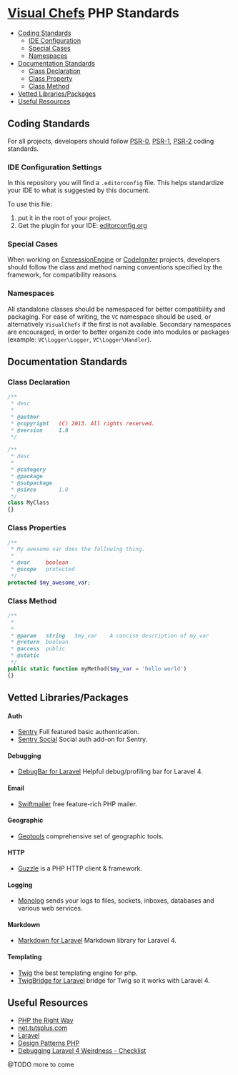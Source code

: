 # [Visual Chefs](http://www.visualchefs.com/) PHP Standards

* [Coding Standards](#coding-standards)
    * [IDE Configuration](#ide-config)
    * [Special Cases](#special-cases)
    * [Namespaces](#namespaces)
* [Documentation Standards](#documentation-standards)
    * [Class Declaration](#class)
    * [Class Property](#class-property)
    * [Class Method](#class-method)
* [Vetted Libraries/Packages](#vetted)
* [Useful Resources](#useful-resources)

<a name="coding-standards"/>

## Coding Standards

For all projects, developers should follow [PSR-0](https://github.com/php-fig/fig-standards/blob/master/accepted/PSR-0.md), [PSR-1](https://github.com/php-fig/fig-standards/blob/master/accepted/PSR-1-basic-coding-standard.md), [PSR-2](https://github.com/php-fig/fig-standards/blob/master/accepted/PSR-2-coding-style-guide.md) coding standards.

<a name="ide-config"/>

### IDE Configuration Settings

In this repository you will find a `.editorconfig` file.  This helps standardize your IDE to what is suggested by this document.

To use this file:

1. put it in the root of your project.
2. Get the plugin for your IDE: [editorconfig.org](http://editorconfig.org/#download)

<a name="special-cases"/>

### Special Cases

When working on [ExpressionEngine](http://ellislab.com/expressionengine) or [CodeIgniter](http://ellislab.com/codeigniter) projects, developers should follow the class and method naming conventions specified by the framework, for compatibility reasons.

<a name="namespaces"/>

### Namespaces

All standalone classes should be namespaced for better compatibility and packaging. For ease of writing, the `VC` namespace should be used, or alternatively `VisualChefs` if the first is not available. Secondary namespaces are encouraged, in order to better organize code into modules or packages (example: `VC\Logger\Logger`, `VC\Logger\Handler`).

<a name="documentation-standards"/>

## Documentation Standards

<a name="class"/>

### Class Declaration

```php
/**
 * desc
 *
 * @author
 * @copyright   (C) 2013. All rights reserved.
 * @version     1.0
 */

/**
 * desc
 *
 * @category
 * @package
 * @subpackage
 * @since       1.0
 */
class MyClass
{}
```

<a name="class-properties"/>

### Class Properties

```php
/**
 * My awesome var does the following thing.
 *
 * @var     boolean
 * @scope   protected
 */
protected $my_awesome_var;
```

<a name="class-method"/>

### Class Method

```php
/**
 *
 *
 * @param   string   $my_var    A concise description of my_var
 * @return  boolean
 * @access  public
 * @static
 */
public static function myMethod($my_var = 'hello world')
{}
```

<a name="vetted"/>

## Vetted Libraries/Packages

#### Auth
* [Sentry](https://github.com/cartalyst/sentry) Full featured basic authentication.
* [Sentry Social](https://cartalyst.com/manual/sentry-social) Social auth add-on for Sentry.

#### Debugging
* [DebugBar for Laravel](https://github.com/barryvdh/laravel-debugbar) Helpful debug/profiling bar for Laravel 4.

#### Email
* [Swiftmailer](https://packagist.org/packages/swiftmailer/swiftmailer) free feature-rich PHP mailer.

#### Geographic
* [Geotools](https://github.com/php-loep/Geotools) comprehensive set of geographic tools.

#### HTTP
* [Guzzle](https://packagist.org/packages/guzzle/guzzle) is a PHP HTTP client
& framework.

#### Logging
* [Monolog](https://packagist.org/packages/monolog/monolog) sends your logs to files, sockets, inboxes, databases and various web services.

#### Markdown
* [Markdown for Laravel](https://github.com/vtalbot/markdown) Markdown library for Laravel 4.

#### Templating
* [Twig](http://twig.sensiolabs.org/) the best templating engine for php.
* [TwigBridge for Laravel](https://github.com/rcrowe/TwigBridge) bridge for Twig so it works with Laravel 4.

<a name="useful-resources"/>

## Useful Resources

* [PHP the Right Way](http://www.phptherightway.com/)
* [net.tutsplus.com](http://net.tutsplus.com/?s=php)
* [Laravel](http://laravel.com/)
* [Design Patterns PHP](https://github.com/domnikl/DesignPatternsPHP)
* [Debugging Laravel 4 Weirdness - Checklist](https://gist.github.com/bencorlett/5572133)

@TODO more to come
